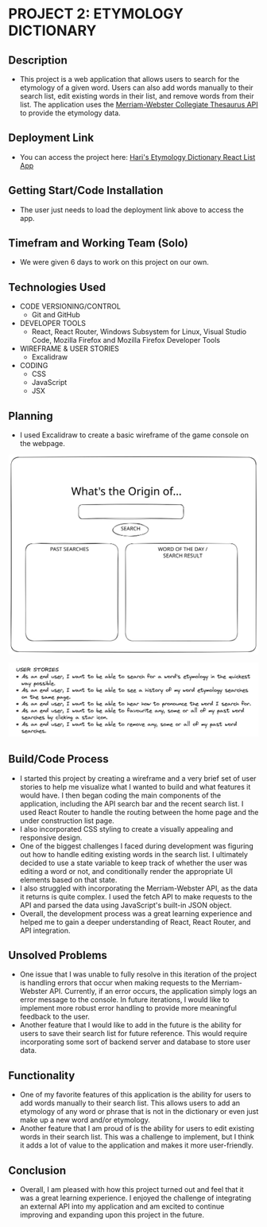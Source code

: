 # PROJECT 2: ETYMOLOGY DICTIONARY

## Description
- This project is a web application that allows users to search for the etymology of a given word. Users can also add words manually to their search list, edit existing words in their list, and remove words from their list. The application uses the [Merriam-Webster Collegiate Thesaurus API](https://dictionaryapi.com/products/api-collegiate-thesaurus) to provide the etymology data.


## Deployment Link
- You can access the project here: [Hari's Etymology Dictionary React List App](https://hpramanathan.github.io/project2-reactlist/)


## Getting Start/Code Installation
- The user just needs to load the deployment link above to access the app.


## Timefram and Working Team (Solo)
- We were given 6 days to work on this project on our own.


## Technologies Used
- CODE VERSIONING/CONTROL
  - Git and GitHub
- DEVELOPER TOOLS
  - React, React Router, Windows Subsystem for Linux, Visual Studio Code, Mozilla Firefox and Mozilla Firefox Developer Tools
- WIREFRAME & USER STORIES
  - Excalidraw
- CODING
  - CSS
  - JavaScript
  - JSX


## Planning
- I used Excalidraw to create a basic wireframe of the game console on the webpage.

![My Wireframe](project2-wireframe.svg)

![My Brief User Stories](project2-userstories.png)


## Build/Code Process
- I started this project by creating a wireframe and a very brief set of user stories to help me visualize what I wanted to build and what features it would have. I then began coding the main components of the application, including the API search bar and the recent search list. I used React Router to handle the routing between the home page and the under construction list page. 
- I also incorporated CSS styling to create a visually appealing and responsive design.
- One of the biggest challenges I faced during development was figuring out how to handle editing existing words in the search list. I ultimately decided to use a state variable to keep track of whether the user was editing a word or not, and conditionally render the appropriate UI elements based on that state.
- I also struggled with incorporating the Merriam-Webster API, as the data it returns is quite complex. I used the fetch API to make requests to the API and parsed the data using JavaScript's built-in JSON object.
- Overall, the development process was a great learning experience and helped me to gain a deeper understanding of React, React Router, and API integration.


## Unsolved Problems

- One issue that I was unable to fully resolve in this iteration of the project is handling errors that occur when making requests to the Merriam-Webster API. Currently, if an error occurs, the application simply logs an error message to the console. In future iterations, I would like to implement more robust error handling to provide more meaningful feedback to the user.
- Another feature that I would like to add in the future is the ability for users to save their search list for future reference. This would require incorporating some sort of backend server and database to store user data.


## Functionality

- One of my favorite features of this application is the ability for users to add words manually to their search list. This allows users to add an etymology of any word or phrase that is not in the dictionary or even just make up a new word and/or etymology.
- Another feature that I am proud of is the ability for users to edit existing words in their search list. This was a challenge to implement, but I think it adds a lot of value to the application and makes it more user-friendly.


## Conclusion

- Overall, I am pleased with how this project turned out and feel that it was a great learning experience. I enjoyed the challenge of integrating an external API into my application and am excited to continue improving and expanding upon this project in the future.